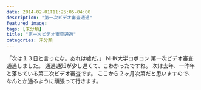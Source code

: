 ```yaml
---
date: 2014-02-01T11:25:05-04:00
description: "第一次ビデオ審査通過"
featured_image: 
tags: [未分類]
title: "第一次ビデオ審査通過"
categories: 未分類
---
```


「次は１３日と言ったな。あれは嘘だ。」
NHK大学ロボコン 第一次ビデオ審査通過しました。
通過通知が少し遅くて、こわかったですね。
次は去年、一昨年と落ちている第二次ビデオ審査です。
ここから２ヶ月次第だと思いますので、なんとか通るように頑張って行きます。
